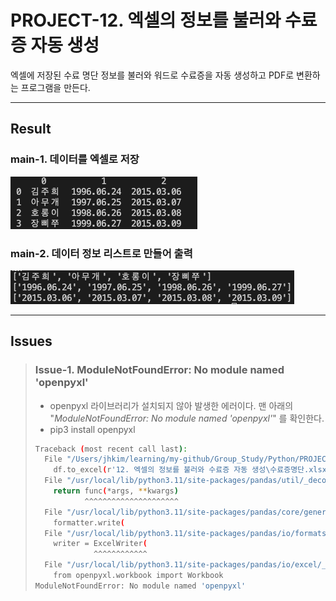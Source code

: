 # PROJECT-12. 엑셀의 정보를 불러와 수료증 자동 생성
엑셀에 저장된 수료 명단 정보를 불러와 워드로 수료증을 자동 생성하고 PDF로 변환하는 프로그램을 만든다.

* * *

## Result
### main-1. 데이터를 엑셀로 저장
![Output data](./result/main-1.png)   
### main-2. 데이터 정보 리스트로 만들어 출력
![Output data](./result/main-2.png)   

* * *

## Issues

> ### Issue-1. ModuleNotFoundError: No module named 'openpyxl'
> - openpyxl 라이브러리가 설치되지 않아 발생한 에러이다. 맨 아래의 "*ModuleNotFoundError: No module named 'openpyxl'*" 를 확인한다.
> - pip3 install openpyxl
> ```bash
> Traceback (most recent call last):
>   File "/Users/jhkim/learning/my-github/Group_Study/Python/PROJECT12/main-1.py", line 11, in <module>
>     df.to_excel(r'12. 엑셀의 정보를 불러와 수료증 자동 생성\수료증명단.xlsx', index=False, header=False)
>   File "/usr/local/lib/python3.11/site-packages/pandas/util/_decorators.py", line 333, in wrapper
>     return func(*args, **kwargs)
>            ^^^^^^^^^^^^^^^^^^^^^
>   File "/usr/local/lib/python3.11/site-packages/pandas/core/generic.py", line 2414, in to_excel
>     formatter.write(
>   File "/usr/local/lib/python3.11/site-packages/pandas/io/formats/excel.py", line 943, in write
>     writer = ExcelWriter(
>              ^^^^^^^^^^^^
>   File "/usr/local/lib/python3.11/site-packages/pandas/io/excel/_openpyxl.py", line 57, in __init__
>     from openpyxl.workbook import Workbook
> ModuleNotFoundError: No module named 'openpyxl'
> ```